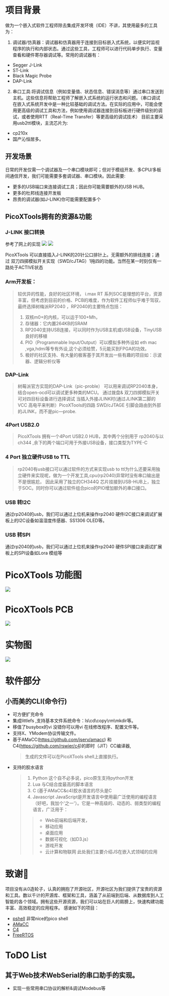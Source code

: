 # 项目背景
做为一个嵌入式软件工程师除去集成开发环境（IDE）不讲，其使用最多的工具为：
1. 调试器/仿真器：调试器和仿真器用于连接到目标嵌入式系统，以便实时监视程序的执行和内部状态。通过这些工具，工程师可以进行代码单步执行、变量查看和硬件寄存器调试等。常用的调试器有： 
- Segger J-Link 
- ST-Link
- Black Magic Probe
- DAP-Link
2. 串口工具:将调试信息（例如变量值、状态信息、错误消息等）通过串口发送到主机。这些信息将帮助工程师了解嵌入式系统的运行状态和问题。（串口调试在嵌入式系统开发中是一种比较基础的调试方法。在实际的应用中，可能会使用更高级的调试工具和方法，例如使用调试器连接到目标板进行硬件级别的调试，或者使用RTT（Real-Time Transfer）等更高级的调试技术）
目前主要采用usb2ttl模块，主流芯片为:
- cp210x
- 国产沁恒居多。

## 开发场景
日常的开发仅需一个调试器及一个串口模块即可；但对于模组开发、多CPU/多板间通信开发，我们可能需要多套调试器、串口模块。因此需要:
- 更多的USB端口来连接调试工具；因此你可能需要额外的USB HUB。
- 更多的杜邦线连接开发板
- 昂贵的调试器(如J-LINK)你可能需要配置多个

## PicoXTools拥有的资源&功能
### J-LINK 接口转换

参考了网上的实现
    ![](docs/JtagArm20Adapter_top.png)
    ![](docs/JtagArmtop.png)

PicoXTools 可以直接插入J-LINK的20针公口排针上。无需额外的排线连接；通过 双刀四掷模拟开关实现（SWD/cJTAG）1拖四的功能。当然在某一时刻仅有一路处于ACTIVE状态


### Arm开发板：
> 较优异的性能，良好的社区环境，
> i.max RT 系列SOC是理想的平台，资源丰富，但考虑到目前的价格、PCB的难度，作为软件工程师似乎难于驾驭，最终选择树梅派RP2040 ，RP2040的主要特点包括：
>1. 双核m0+的内核，可以运于100+Mh，
>2. 存储器：它内置264KB的SRAM
>3. RP2040支持USB连接，可以同时作为USB主机或USB设备，TinyUSB 良好的移植
>4. PIO（Programmable Input/Output）可以模拟多种外设如 eth mac ,vga,hdmi等专有外设,这个必须给赞，5元能买到FPGA的功效。
>5. 极好的社区支持、有大量的极客基于其开发出一些有趣的项目如：示波器、逻辑分析仪等

### DAP-Link
> 树莓派官方实现的DAP-Link（pic-proble） 可以用来调试RP2040本身，结合open-ocd可以调试更多种类的MCU。
> 通过拨盘& 双刀四掷模拟开关可对四目标设备进行选择调试
> 当插入外接JLINK时(通过JLINK第二脚的VCC 高电平来判断）PicoXTools的四路 SWD/cJTAGE 引脚会路由到外部的JLINK，而不是pic—probe.

### 4Port USB2.0 
> PicoXTools 拥有一个4Port USB2.0 HUB，其中两个分别用于 rp2040与以ch344 ,余下的两个端口可用于外接USB设备，接口类型为TYPE-C

### 4 Port 独立硬件USB to TTL
> rp2040有usb接口可以通过软件的方式来实现usb to ttl为什么还要采用独立硬件来实现呢，做为一个开发工具,cpu(rp2040)异常时没有串口输出是不是很尴尬，
因此采用了独立的CH344Q 芯片挂接到USB-HUB上，独立于SOC。同时你可以通过软件组合pico的PIO增加额外的串口接口。


### USB 转I2C
通过rp2040的usb，我们可以通过上位机来操作rp2040 硬件I2C接口来调试扩展板上的I2C设备如温湿度传感器、SS1306 OLED等。
### USB 转SPI
通过rp2040的usb，我们可以通过上位机来操作rp2040 硬件SPI接口来调试扩展板上的SPI设备如Lora 模组等

# PicoXTools 功能图
![](docs/Xfunctions.png)

# PicoXTools PCB
![](docs/PicoXTools2.png)

# 实物图
![](docs/realboard.png)


# 软件部分
## 小而美的CLI(命令行) 
- 可方便扩充命令
- 集成littlefs ,支持基本文件系统命令：ls\cd\copy\rm\mkdir等。
- 移值了busybox的vi 没错你可以用vi 在线修改程序、配置文件等。
- 支持X、YModem协议传输文件。
- 基于AMaCC(https://github.com/jserv/amacc)  和 C4(https://github.com/rswier/c4)的即时（JIT）CC编译器,
    > 生成的文件可以在PicoXTools shell上直接执行。
- 支持的胶水语言
  > 1. Python
    这个自不必多说，pico原生支持python开发
  > 2. Lua
    与C结合度最高的脚本语言
  > 3. C (基于AMaCC&c4)胶水语言的尽头是C
  > 2. Javascript
    JavaScript是开发语言中使用最广泛使用的编程语言（好吧，我加个'之一'）。它是一种高级的、动态的、弱类型的编程语言，广泛用于：
    >>  - Web前端和后端开发，
    >>  - 移动应用
    >>  - 桌面应用
    >>  - 数据可视化（如D3.js）
    >>  - 游戏开发
    >>  - 云计算和物联网
    此处我们主要介绍JS在嵌入式领域的应用
    
# 致谢🙏
项目没有从0造轮子，认真的拥抱了开源社区，开源社区为我们提供了宝贵的资源和工具。数以千计的开源库、框架和工具，涵盖了从前端到后端、从数据库到人工智能的各个领域。拥有这些开源资源，我们可以站在巨人的肩膀上，快速构建功能丰富、高效稳定的应用程序。
感谢如下的项目：
- [pshell](https://github.com/lurk101/pshell) 非常nice的pico shell 
- [AMaCC](https://github.com/jserv/amacc)
- [C4](https://github.com/rswier/c4)
- [FreeRTOS](https://github.com/FreeRTOS/FreeRTOS-Kernel)

# ToDO List
## 其于Web技术WebSerial的串口助手的实现。
- 实现一些常用串口协议的解析&调试Modebus等


